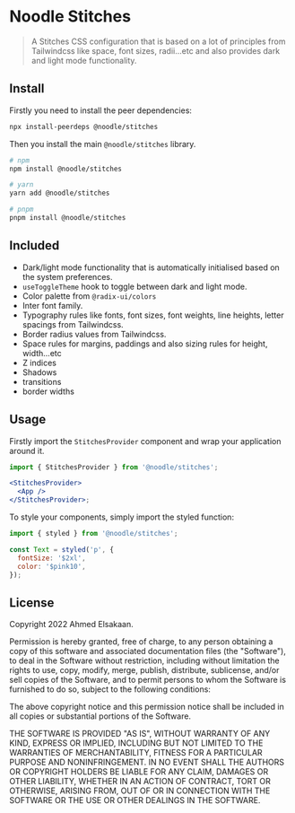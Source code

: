 # Noodle Stitches

> A Stitches CSS configuration that is based on a lot of principles from Tailwindcss like space, font sizes, radii...etc and also provides dark and light mode functionality.

## Install

Firstly you need to install the peer dependencies:

```bash
npx install-peerdeps @noodle/stitches
```

Then you install the main `@noodle/stitches` library.

```bash
# npm
npm install @noodle/stitches

# yarn
yarn add @noodle/stitches

# pnpm
pnpm install @noodle/stitches
```

## Included

- Dark/light mode functionality that is automatically initialised based on the system preferences.
- `useToggleTheme` hook to toggle between dark and light mode.
- Color palette from `@radix-ui/colors`
- Inter font family.
- Typography rules like fonts, font sizes, font weights, line heights, letter spacings from Tailwindcss.
- Border radius values from Tailwindcss.
- Space rules for margins, paddings and also sizing rules for height, width...etc
- Z indices
- Shadows
- transitions
- border widths

## Usage

Firstly import the `StitchesProvider` component and wrap your application around it.

```jsx
import { StitchesProvider } from '@noodle/stitches';

<StitchesProvider>
  <App />
</StitchesProvider>;
```

To style your components, simply import the styled function:

```jsx
import { styled } from '@noodle/stitches';

const Text = styled('p', {
  fontSize: '$2xl',
  color: '$pink10',
});
```

## License

Copyright 2022 Ahmed Elsakaan.

Permission is hereby granted, free of charge, to any person obtaining a copy of this software and associated documentation files (the "Software"), to deal in the Software without restriction, including without limitation the rights to use, copy, modify, merge, publish, distribute, sublicense, and/or sell copies of the Software, and to permit persons to whom the Software is furnished to do so, subject to the following conditions:

The above copyright notice and this permission notice shall be included in all copies or substantial portions of the Software.

THE SOFTWARE IS PROVIDED "AS IS", WITHOUT WARRANTY OF ANY KIND, EXPRESS OR IMPLIED, INCLUDING BUT NOT LIMITED TO THE WARRANTIES OF MERCHANTABILITY, FITNESS FOR A PARTICULAR PURPOSE AND NONINFRINGEMENT. IN NO EVENT SHALL THE AUTHORS OR COPYRIGHT HOLDERS BE LIABLE FOR ANY CLAIM, DAMAGES OR OTHER LIABILITY, WHETHER IN AN ACTION OF CONTRACT, TORT OR OTHERWISE, ARISING FROM, OUT OF OR IN CONNECTION WITH THE SOFTWARE OR THE USE OR OTHER DEALINGS IN THE SOFTWARE.
